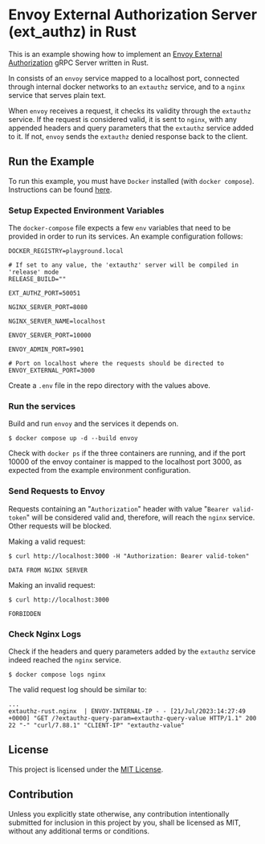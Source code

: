 # Envoy External Authorization Server (ext_authz) in Rust

This is an example showing how to implement an [Envoy External Authorization]
gRPC Server written in Rust.

In consists of an `envoy` service mapped to a localhost port, connected through
internal docker networks to an `extauthz` service, and to a `nginx` service that
serves plain text.

When `envoy` receives a request, it checks its validity through the `extauthz`
service. If the request is considered valid, it is sent to `nginx`,
with any appended headers and query parameters that the `extauthz` service
added to it. If not, `envoy` sends the `extauthz` denied response back to the
client.

[Envoy External Authorization]: https://www.envoyproxy.io/docs/envoy/latest/configuration/http/http_filters/ext_authz_filter

## Run the Example

To run this example, you must have `Docker` installed (with `docker compose`). 
Instructions can be found [here](https://docs.docker.com/get-docker/).

### Setup Expected Environment Variables

The `docker-compose` file expects a few `env` variables that need to be provided
in order to run its services. An example configuration follows:

```env
DOCKER_REGISTRY=playground.local

# If set to any value, the 'extauthz' server will be compiled in 'release' mode
RELEASE_BUILD=""

EXT_AUTHZ_PORT=50051

NGINX_SERVER_PORT=8080

NGINX_SERVER_NAME=localhost

ENVOY_SERVER_PORT=10000

ENVOY_ADMIN_PORT=9901

# Port on localhost where the requests should be directed to
ENVOY_EXTERNAL_PORT=3000
```

Create a `.env` file in the repo directory with the values above.

### Run the services

Build and run `envoy` and the services it depends on.

```console
$ docker compose up -d --build envoy
```

Check with `docker ps` if the three containers are running, and if the port
10000 of the envoy container is mapped to the localhost port 3000, as expected
from the example environment configuration.

### Send Requests to Envoy

Requests containing an "`Authorization`" header with value "`Bearer valid-token`"
will be considered valid and, therefore, will reach the `nginx` service. Other
requests will be blocked.

Making a valid request:

```console
$ curl http://localhost:3000 -H "Authorization: Bearer valid-token"

DATA FROM NGINX SERVER
```

Making an invalid request:

```console
$ curl http://localhost:3000

FORBIDDEN
```

### Check Nginx Logs

Check if the headers and query parameters added by the `extauthz` service indeed
reached the `nginx` service.

```console
$ docker compose logs nginx
```

The valid request log should be similar to:

```log
...
extauthz-rust.nginx  | ENVOY-INTERNAL-IP - - [21/Jul/2023:14:27:49 +0000] "GET /?extauthz-query-param=extauthz-query-value HTTP/1.1" 200 22 "-" "curl/7.88.1" "CLIENT-IP" "extauthz-value"
```

## License

This project is licensed under the [MIT License](LICENSE).

## Contribution

Unless you explicitly state otherwise, any contribution intentionally submitted
for inclusion in this project by you, shall be licensed as MIT, without any
additional terms or conditions.